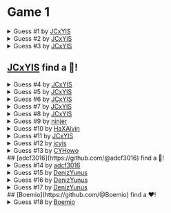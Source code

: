 # Game 1
 
<details> 
<summary> Guess #1 by <a href="https://github.com/JCxYIS">JCxYIS</a></summary>
<br>

|     |  0  |  1  |  2  |  3  |  4  |  5  |  6  |  7  |  8  |  9  |
|:---:|:---:|:---:|:---:|:---:|:---:|:---:|:---:|:---:|:---:|:---:|
| **00** | 🔳 | 🔳 | 🔳 | 🔳 | 🔳 | 🔳 | 🔳 | 🔳 | 🔳 | 🔳 | 
| **10** | 🔳 | 🔳 | 🔳 | 🔳 | 🔳 | 🔳 | 🔳 | 🔳 | 🔳 | 🔳 | 
| **20** | 🔳 | 🔳 | 🔳 | 🔳 | 🔳 | 🔳 | 🔳 | 🔳 | 🔳 | 🔳 | 
| **30** | 🔳 | 🔳 | 🔳 | 🔳 | 🔳 | 🔳 | 🔳 | 🔳 | 🔳 | 🔳 | 
| **40** | 🔳 | 🔳 | 🔳 | 🔳 | 🔳 | 🔳 | 🔳 | 🔳 | 🔳 | 🔳 | 
| **50** | 🔳 | 🔳 | 🔳 | 🔳 | 🔳 | 🔳 | 🔳 | 🔳 | 🔳 | 🔳 | 
| **60** | 🔳 | 🔳 | 🔳 | 🔳 | 🔳 | 🔳 | 🔳 | 🔳 | 🔳 | 🔳 | 
| **70** | 🔳 | 🔳 | 🔳 | 🔳 | 🔳 | 🔳 | 🔳 | 🔳 | 🔳 | 🔳 | 
| **80** | 🔳 | 🔳 | 🔳 | 🔳 | 🔳 | 🔳 | 🔳 | 1⃣ | 🔳 | 🔳 | 
| **90** | 🔳 | 🔳 | 🔳 | 🔳 | 🔳 | 🔳 | 🔳 | 🔳 | 🔳 | 🔳 | 


</details>
 
<details> 
<summary> Guess #2 by <a href="https://github.com/JCxYIS">JCxYIS</a></summary>
<br>

|     |  0  |  1  |  2  |  3  |  4  |  5  |  6  |  7  |  8  |  9  |
|:---:|:---:|:---:|:---:|:---:|:---:|:---:|:---:|:---:|:---:|:---:|
| **00** | 🔳 | 🔳 | 🔳 | 🔳 | 🔳 | 🔳 | 🔳 | 🔳 | 🔳 | 🔳 | 
| **10** | 🔳 | 🔳 | 🔳 | 🔳 | 🔳 | 🔳 | 🔳 | 🔳 | 🔳 | 🔳 | 
| **20** | 🔳 | 🔳 | 🔳 | 🔳 | 🔳 | 🔳 | 🔳 | 🔳 | 🔳 | 🔳 | 
| **30** | 🔳 | 🔳 | 🔳 | 🔳 | 🔳 | 🔳 | 🔳 | 🔳 | 🔳 | 🔳 | 
| **40** | 🔳 | 🔳 | 🔳 | 🔳 | 🔳 | 🔳 | 🔳 | 🔳 | 🔳 | 🔳 | 
| **50** | 🔳 | 🔳 | 🔳 | 🔳 | 🔳 | 🔳 | 🔳 | 🔳 | 🔳 | 🔳 | 
| **60** | 🔳 | 🔳 | 🔳 | 🔳 | 🔳 | 🔳 | 🔳 | 🔳 | 🔳 | 🔳 | 
| **70** | 🔳 | 🔳 | 🔳 | 🔳 | 🔳 | 🔳 | 🔳 | 2⃣ | 🔳 | 🔳 | 
| **80** | 🔳 | 🔳 | 🔳 | 🔳 | 🔳 | 🔳 | 🔳 | 1⃣ | 🔳 | 🔳 | 
| **90** | 🔳 | 🔳 | 🔳 | 🔳 | 🔳 | 🔳 | 🔳 | 🔳 | 🔳 | 🔳 | 


</details>
 
<details> 
<summary> Guess #3 by <a href="https://github.com/JCxYIS">JCxYIS</a></summary>
<br>

|     |  0  |  1  |  2  |  3  |  4  |  5  |  6  |  7  |  8  |  9  |
|:---:|:---:|:---:|:---:|:---:|:---:|:---:|:---:|:---:|:---:|:---:|
| **00** | 🔳 | 🔳 | 🔳 | 🔳 | 🔳 | 🔳 | 🔳 | 🔳 | 🔳 | 🔳 | 
| **10** | 🔳 | 🔳 | 🔳 | 🔳 | 🔳 | 🔳 | 🔳 | 🔳 | 🔳 | 🔳 | 
| **20** | 🔳 | 🔳 | 🔳 | 🔳 | 🔳 | 🔳 | 🔳 | 🔳 | 🔳 | 🔳 | 
| **30** | 🔳 | 🔳 | 🔳 | 🔳 | 🔳 | 🔳 | 🔳 | 🔳 | 🔳 | 🔳 | 
| **40** | 🔳 | 🔳 | 🔳 | 🔳 | 🔳 | 🔳 | 🔳 | 🔳 | 🔳 | 🔳 | 
| **50** | 🔳 | 🔳 | 🔳 | 🔳 | 🔳 | 🔳 | 🔳 | 🔳 | 🔳 | 🔳 | 
| **60** | 🔳 | 🔳 | 🔳 | 🔳 | 🔳 | 🔳 | 🔳 | 🔳 | 🔳 | 🔳 | 
| **70** | 🔳 | 🔳 | 🔳 | 🔳 | 🔳 | 🔳 | 🔳 | 2⃣ | 🔳 | 🔳 | 
| **80** | 🔳 | 🔳 | 🔳 | 🔳 | 🔳 | 🔳 | 🔳 | 1⃣ | 🔳 | 🔳 | 
| **90** | 🔳 | 🔳 | 🔳 | 🔳 | 🔳 | 🔳 | 🔳 | 2⃣ | 🔳 | 🔳 | 


</details>

 ## [JCxYIS](https://github.com/JCxYIS) find a 🧡!
 
<details> 
<summary> Guess #4 by <a href="https://github.com/JCxYIS">JCxYIS</a></summary>
<br>

|     |  0  |  1  |  2  |  3  |  4  |  5  |  6  |  7  |  8  |  9  |
|:---:|:---:|:---:|:---:|:---:|:---:|:---:|:---:|:---:|:---:|:---:|
| **00** | 🔳 | 🔳 | 🔳 | 🔳 | 🔳 | 🔳 | 🔳 | 🔳 | 🔳 | 🔳 | 
| **10** | 🔳 | 🔳 | 🔳 | 🔳 | 🔳 | 🔳 | 🔳 | 🔳 | 🔳 | 🔳 | 
| **20** | 🔳 | 🔳 | 🔳 | 🔳 | 🔳 | 🔳 | 🔳 | 🔳 | 🔳 | 🔳 | 
| **30** | 🔳 | 🔳 | 🔳 | 🔳 | 🔳 | 🔳 | 🔳 | 🔳 | 🔳 | 🔳 | 
| **40** | 🔳 | 🔳 | 🔳 | 🔳 | 🔳 | 🔳 | 🔳 | 🔳 | 🔳 | 🔳 | 
| **50** | 🔳 | 🔳 | 🔳 | 🔳 | 🔳 | 🔳 | 🔳 | 🔳 | 🔳 | 🔳 | 
| **60** | 🔳 | 🔳 | 🔳 | 🔳 | 🔳 | 🔳 | 🔳 | 🔳 | 🔳 | 🔳 | 
| **70** | 🔳 | 🔳 | 🔳 | 🔳 | 🔳 | 🔳 | 🔳 | 2⃣ | 🔳 | 🔳 | 
| **80** | 🔳 | 🔳 | 🔳 | 🔳 | 🔳 | 🔳 | 🔳 | 1⃣ | 🧡 | 🔳 | 
| **90** | 🔳 | 🔳 | 🔳 | 🔳 | 🔳 | 🔳 | 🔳 | 2⃣ | 🔳 | 🔳 | 


</details>
 
<details> 
<summary> Guess #5 by <a href="https://github.com/JCxYIS">JCxYIS</a> </summary>
<br>

|     |  0  |  1  |  2  |  3  |  4  |  5  |  6  |  7  |  8  |  9  |
|:---:|:---:|:---:|:---:|:---:|:---:|:---:|:---:|:---:|:---:|:---:|
| **00** | 🔳 | 🔳 | 🔳 | 🔳 | 🔳 | 🔳 | 🔳 | 🔳 | 🔳 | 🔳 | 
| **10** | 🔳 | 🔳 | 🔳 | 🔳 | 🔳 | 🔳 | 🔳 | 🔳 | 🔳 | 🔳 | 
| **20** | 🔳 | 🔳 | 🔳 | 🔳 | 🔳 | 🔳 | 🔳 | 🔳 | 🔳 | 🔳 | 
| **30** | 🔳 | 🔳 | 🔳 | 3⃣ | 🔳 | 🔳 | 🔳 | 🔳 | 🔳 | 🔳 | 
| **40** | 🔳 | 🔳 | 🔳 | 🔳 | 🔳 | 🔳 | 🔳 | 🔳 | 🔳 | 🔳 | 
| **50** | 🔳 | 🔳 | 🔳 | 🔳 | 🔳 | 🔳 | 🔳 | 🔳 | 🔳 | 🔳 | 
| **60** | 🔳 | 🔳 | 🔳 | 🔳 | 🔳 | 🔳 | 🔳 | 🔳 | 🔳 | 🔳 | 
| **70** | 🔳 | 🔳 | 🔳 | 🔳 | 🔳 | 🔳 | 🔳 | 2⃣ | 🔳 | 🔳 | 
| **80** | 🔳 | 🔳 | 🔳 | 🔳 | 🔳 | 🔳 | 🔳 | 1⃣ | 🧡 | 🔳 | 
| **90** | 🔳 | 🔳 | 🔳 | 🔳 | 🔳 | 🔳 | 🔳 | 2⃣ | 🔳 | 🔳 | 


</details>
 
<details> 
<summary> Guess #6 by <a href="https://github.com/JCxYIS">JCxYIS</a>
</summary>
<br>

|     |  0  |  1  |  2  |  3  |  4  |  5  |  6  |  7  |  8  |  9  |
|:---:|:---:|:---:|:---:|:---:|:---:|:---:|:---:|:---:|:---:|:---:|
| **00** | 🔳 | 🔳 | 🔳 | 🔳 | 🔳 | 🔳 | 2⃣ | 🔳 | 🔳 | 🔳 | 
| **10** | 🔳 | 🔳 | 🔳 | 🔳 | 🔳 | 🔳 | 🔳 | 🔳 | 🔳 | 🔳 | 
| **20** | 🔳 | 🔳 | 🔳 | 🔳 | 🔳 | 🔳 | 🔳 | 🔳 | 🔳 | 🔳 | 
| **30** | 🔳 | 🔳 | 🔳 | 3⃣ | 🔳 | 🔳 | 🔳 | 🔳 | 🔳 | 🔳 | 
| **40** | 🔳 | 🔳 | 🔳 | 🔳 | 🔳 | 🔳 | 🔳 | 🔳 | 🔳 | 🔳 | 
| **50** | 🔳 | 🔳 | 🔳 | 🔳 | 🔳 | 🔳 | 🔳 | 🔳 | 🔳 | 🔳 | 
| **60** | 🔳 | 🔳 | 🔳 | 🔳 | 🔳 | 🔳 | 🔳 | 🔳 | 🔳 | 🔳 | 
| **70** | 🔳 | 🔳 | 🔳 | 🔳 | 🔳 | 🔳 | 🔳 | 2⃣ | 🔳 | 🔳 | 
| **80** | 🔳 | 🔳 | 🔳 | 🔳 | 🔳 | 🔳 | 🔳 | 1⃣ | 🧡 | 🔳 | 
| **90** | 🔳 | 🔳 | 🔳 | 🔳 | 🔳 | 🔳 | 🔳 | 2⃣ | 🔳 | 🔳 | 


</details>
 
<details> 
<summary> Guess #7 by <a href="https://github.com/JCxYIS">JCxYIS</a>
</summary>
<br>

|     |  0  |  1  |  2  |  3  |  4  |  5  |  6  |  7  |  8  |  9  |
|:---:|:---:|:---:|:---:|:---:|:---:|:---:|:---:|:---:|:---:|:---:|
| **00** | 🔳 | 🔳 | 🔳 | 🔳 | 🔳 | 🔳 | 2️⃣ | 🔳 | 🔳 | 🔳 | 
| **10** | 🔳 | 🔳 | 🔳 | 🔳 | 🔳 | 🔳 | 🔳 | 🔳 | 🔳 | 🔳 | 
| **20** | 🔳 | 🔳 | 🔳 | 🔳 | 🔳 | 2️⃣ | 🔳 | 🔳 | 🔳 | 🔳 | 
| **30** | 🔳 | 🔳 | 🔳 | 3️⃣ | 🔳 | 🔳 | 🔳 | 🔳 | 🔳 | 🔳 | 
| **40** | 🔳 | 🔳 | 🔳 | 🔳 | 🔳 | 🔳 | 🔳 | 🔳 | 🔳 | 🔳 | 
| **50** | 🔳 | 🔳 | 🔳 | 🔳 | 🔳 | 🔳 | 🔳 | 🔳 | 🔳 | 🔳 | 
| **60** | 🔳 | 🔳 | 🔳 | 🔳 | 🔳 | 🔳 | 🔳 | 🔳 | 🔳 | 🔳 | 
| **70** | 🔳 | 🔳 | 🔳 | 🔳 | 🔳 | 🔳 | 🔳 | 2️⃣ | 🔳 | 🔳 | 
| **80** | 🔳 | 🔳 | 🔳 | 🔳 | 🔳 | 🔳 | 🔳 | 1️⃣ | 🧡 | 🔳 | 
| **90** | 🔳 | 🔳 | 🔳 | 🔳 | 🔳 | 🔳 | 🔳 | 2️⃣ | 🔳 | 🔳 | 


</details>
 
<details> 
<summary> Guess #8 by <a href="https://github.com/JCxYIS">JCxYIS</a>
</summary>
<br>

|     |  0  |  1  |  2  |  3  |  4  |  5  |  6  |  7  |  8  |  9  |
|:---:|:---:|:---:|:---:|:---:|:---:|:---:|:---:|:---:|:---:|:---:|
| **00** | 🔳 | 🔳 | 🔳 | 🔳 | 🔳 | 🔳 | 2️⃣ | 🔳 | 🔳 | 🔳 | 
| **10** | 🔳 | 🔳 | 🔳 | 🔳 | 🔳 | 🔳 | 🔳 | 🔳 | 🔳 | 🔳 | 
| **20** | 🔳 | 🔳 | 🔳 | 🔳 | 🔳 | 2️⃣ | 🔳 | 🔳 | 🔳 | 🔳 | 
| **30** | 🔳 | 🔳 | 🔳 | 3️⃣ | 🔳 | 🔳 | 🔳 | 🔳 | 🔳 | 🔳 | 
| **40** | 🔳 | 🔳 | 🔳 | 🔳 | 🔳 | 🔳 | 🔳 | 🔳 | 🔳 | 🔳 | 
| **50** | 🔳 | 🔳 | 🔳 | 🔳 | 🔳 | 🔳 | 🔳 | 🔳 | 🔳 | 🔳 | 
| **60** | 🔳 | 🔳 | 6️⃣ | 🔳 | 🔳 | 🔳 | 🔳 | 🔳 | 🔳 | 🔳 | 
| **70** | 🔳 | 🔳 | 🔳 | 🔳 | 🔳 | 🔳 | 🔳 | 2️⃣ | 🔳 | 🔳 | 
| **80** | 🔳 | 🔳 | 🔳 | 🔳 | 🔳 | 🔳 | 🔳 | 1️⃣ | 🧡 | 🔳 | 
| **90** | 🔳 | 🔳 | 🔳 | 🔳 | 🔳 | 🔳 | 🔳 | 2️⃣ | 🔳 | 🔳 | 


</details>
 
<details> 
<summary> Guess #9 by <a href="https://github.com/ninjer">ninjer</a>
</summary>
<br>

|     |  0  |  1  |  2  |  3  |  4  |  5  |  6  |  7  |  8  |  9  |
|:---:|:---:|:---:|:---:|:---:|:---:|:---:|:---:|:---:|:---:|:---:|
| **00** | 🔳 | 🔳 | 🔳 | 🔳 | 🔳 | 🔳 | 2️⃣ | 🔳 | 🔳 | 🔳 | 
| **10** | 🔳 | 🔳 | 🔳 | 🔳 | 1️⃣ | 🔳 | 🔳 | 🔳 | 🔳 | 🔳 | 
| **20** | 🔳 | 🔳 | 🔳 | 🔳 | 🔳 | 2️⃣ | 🔳 | 🔳 | 🔳 | 🔳 | 
| **30** | 🔳 | 🔳 | 🔳 | 3️⃣ | 🔳 | 🔳 | 🔳 | 🔳 | 🔳 | 🔳 | 
| **40** | 🔳 | 🔳 | 🔳 | 🔳 | 🔳 | 🔳 | 🔳 | 🔳 | 🔳 | 🔳 | 
| **50** | 🔳 | 🔳 | 🔳 | 🔳 | 🔳 | 🔳 | 🔳 | 🔳 | 🔳 | 🔳 | 
| **60** | 🔳 | 🔳 | 6️⃣ | 🔳 | 🔳 | 🔳 | 🔳 | 🔳 | 🔳 | 🔳 | 
| **70** | 🔳 | 🔳 | 🔳 | 🔳 | 🔳 | 🔳 | 🔳 | 2️⃣ | 🔳 | 🔳 | 
| **80** | 🔳 | 🔳 | 🔳 | 🔳 | 🔳 | 🔳 | 🔳 | 1️⃣ | 🧡 | 🔳 | 
| **90** | 🔳 | 🔳 | 🔳 | 🔳 | 🔳 | 🔳 | 🔳 | 2️⃣ | 🔳 | 🔳 | 


</details>

<details> 
<summary> Guess #10 by <a href="https://github.com/HaXAlvin">HaXAlvin</a>
</summary>
<br>

|     |  0  |  1  |  2  |  3  |  4  |  5  |  6  |  7  |  8  |  9  |
|:---:|:---:|:---:|:---:|:---:|:---:|:---:|:---:|:---:|:---:|:---:|
| **00** | 🔳 | 🔳 | 🔳 | 🔳 | 🔳 | 🔳 | 2️⃣ | 🔳 | 🔳 | 🔳 | 
| **10** | 🔳 | 🔳 | 🔳 | 🔳 | 1️⃣ | 🔳 | 🔳 | 🔳 | 🔳 | 🔳 | 
| **20** | 🔳 | 🔳 | 🔳 | 🔳 | 🔳 | 2️⃣ | 🔳 | 🔳 | 🔳 | 🔳 | 
| **30** | 🔳 | 🔳 | 🔳 | 3️⃣ | 🔳 | 🔳 | 🔳 | 🔳 | 🔳 | 🔳 | 
| **40** | 🔳 | 🔳 | 🔳 | 🔳 | 🔳 | 🔳 | 🔳 | 2️⃣ | 🔳 | 🔳 | 
| **50** | 🔳 | 🔳 | 🔳 | 🔳 | 🔳 | 🔳 | 🔳 | 🔳 | 🔳 | 🔳 | 
| **60** | 🔳 | 🔳 | 6️⃣ | 🔳 | 🔳 | 🔳 | 🔳 | 🔳 | 🔳 | 🔳 | 
| **70** | 🔳 | 🔳 | 🔳 | 🔳 | 🔳 | 🔳 | 🔳 | 2️⃣ | 🔳 | 🔳 | 
| **80** | 🔳 | 🔳 | 🔳 | 🔳 | 🔳 | 🔳 | 🔳 | 1️⃣ | 🧡 | 🔳 | 
| **90** | 🔳 | 🔳 | 🔳 | 🔳 | 🔳 | 🔳 | 🔳 | 2️⃣ | 🔳 | 🔳 | 


</details>

<details> 
<summary> Guess #11 by <a href="https://github.com/JCxYIS">JCxYIS</a>
</summary>
<br>

|     |  0  |  1  |  2  |  3  |  4  |  5  |  6  |  7  |  8  |  9  |
|:---:|:---:|:---:|:---:|:---:|:---:|:---:|:---:|:---:|:---:|:---:|
| **00** | 🔳 | 🔳 | 🔳 | 🔳 | 🔳 | 🔳 | 2️⃣ | 🔳 | 🔳 | 🔳 | 
| **10** | 🔳 | 🔳 | 🔳 | 🔳 | 1️⃣ | 🔳 | 🔳 | 🔳 | 🔳 | 🔳 | 
| **20** | 🔳 | 🔳 | 🔳 | 🔳 | 🔳 | 2️⃣ | 🔳 | 🔳 | 🔳 | 🔳 | 
| **30** | 🔳 | 🔳 | 🔳 | 3️⃣ | 🔳 | 🔳 | 🔳 | 🔳 | 🔳 | 🔳 | 
| **40** | 🔳 | 🔳 | 🔳 | 🔳 | 🔳 | 🔳 | 🔳 | 2️⃣ | 🔳 | 🔳 | 
| **50** | 🔳 | 🔳 | 🔳 | 🔳 | 🔳 | 🔳 | 🔳 | 🔳 | 🔳 | 🔳 | 
| **60** | 🔳 | 🔳 | 6️⃣ | 🔳 | 🔳 | 🔳 | 🔳 | 🔳 | 🔳 | 🔳 | 
| **70** | 🔳 | 🔳 | 🔳 | 🔳 | 🔳 | 🔳 | 🔳 | 2️⃣ | 🔳 | 🔳 | 
| **80** | 🔳 | 7️⃣ | 🔳 | 🔳 | 🔳 | 🔳 | 🔳 | 1️⃣ | 🧡 | 🔳 | 
| **90** | 🔳 | 🔳 | 🔳 | 🔳 | 🔳 | 🔳 | 🔳 | 2️⃣ | 🔳 | 🔳 | 


</details>
 
<details> 
<summary> Guess #12 by <a href="https://github.com/jcyis">jcyis</a>
</summary>
<br>

|     |  0  |  1  |  2  |  3  |  4  |  5  |  6  |  7  |  8  |  9  |
|:---:|:---:|:---:|:---:|:---:|:---:|:---:|:---:|:---:|:---:|:---:|
| **00** | 4️⃣ | 🔳 | 🔳 | 🔳 | 🔳 | 🔳 | 2️⃣ | 🔳 | 🔳 | 🔳 | 
| **10** | 🔳 | 🔳 | 🔳 | 🔳 | 1️⃣ | 🔳 | 🔳 | 🔳 | 🔳 | 🔳 | 
| **20** | 🔳 | 🔳 | 🔳 | 🔳 | 🔳 | 2️⃣ | 🔳 | 🔳 | 🔳 | 🔳 | 
| **30** | 🔳 | 🔳 | 🔳 | 3️⃣ | 🔳 | 🔳 | 🔳 | 🔳 | 🔳 | 🔳 | 
| **40** | 🔳 | 🔳 | 🔳 | 🔳 | 🔳 | 🔳 | 🔳 | 2️⃣ | 🔳 | 🔳 | 
| **50** | 🔳 | 🔳 | 🔳 | 🔳 | 🔳 | 🔳 | 🔳 | 🔳 | 🔳 | 🔳 | 
| **60** | 🔳 | 🔳 | 6️⃣ | 🔳 | 🔳 | 🔳 | 🔳 | 🔳 | 🔳 | 🔳 | 
| **70** | 🔳 | 🔳 | 🔳 | 🔳 | 🔳 | 🔳 | 🔳 | 2️⃣ | 🔳 | 🔳 | 
| **80** | 🔳 | 7️⃣ | 🔳 | 🔳 | 🔳 | 🔳 | 🔳 | 1️⃣ | 🧡 | 🔳 | 
| **90** | 🔳 | 🔳 | 🔳 | 🔳 | 🔳 | 🔳 | 🔳 | 2️⃣ | 🔳 | 🔳 | 


</details>
 
<details> 
<summary> Guess #13 by <a href="https://github.com/CYHowo">CYHowo</a>
</summary>
<br>

|     |  0  |  1  |  2  |  3  |  4  |  5  |  6  |  7  |  8  |  9  |
|:---:|:---:|:---:|:---:|:---:|:---:|:---:|:---:|:---:|:---:|:---:|
| **00** | 4️⃣ | 🔳 | 🔳 | 🔳 | 🔳 | 🔳 | 2️⃣ | 🔳 | 🔳 | 🔳 | 
| **10** | 🔳 | 🔳 | 🔳 | 🔳 | 1️⃣ | 🔳 | 🔳 | 🔳 | 🔳 | 🔳 | 
| **20** | 🔳 | 🔳 | 🔳 | 🔳 | 🔳 | 2️⃣ | 🔳 | 🔳 | 🔳 | 🔳 | 
| **30** | 🔳 | 🔳 | 🔳 | 3️⃣ | 🔳 | 🔳 | 🔳 | 🔳 | 🔳 | 🔳 | 
| **40** | 🔳 | 🔳 | 🔳 | 🔳 | 🔳 | 🔳 | 🔳 | 2️⃣ | 🔳 | 🔳 | 
| **50** | 🔳 | 🔳 | 🔳 | 🔳 | 🔳 | 3️⃣ | 🔳 | 🔳 | 🔳 | 🔳 | 
| **60** | 🔳 | 🔳 | 6️⃣ | 🔳 | 🔳 | 🔳 | 🔳 | 🔳 | 🔳 | 🔳 | 
| **70** | 🔳 | 🔳 | 🔳 | 🔳 | 🔳 | 🔳 | 🔳 | 2️⃣ | 🔳 | 🔳 | 
| **80** | 🔳 | 7️⃣ | 🔳 | 🔳 | 🔳 | 🔳 | 🔳 | 1️⃣ | 🧡 | 🔳 | 
| **90** | 🔳 | 🔳 | 🔳 | 🔳 | 🔳 | 🔳 | 🔳 | 2️⃣ | 🔳 | 🔳 | 


</details>
 ## [adcf3016](https://github.com/@adcf3016) find a 💛!

<details> 
<summary> Guess #14 by <a href="https://github.com/adcf3016">adcf3016</a>
</summary>
<br>

|     |  0  |  1  |  2  |  3  |  4  |  5  |  6  |  7  |  8  |  9  |
|:---:|:---:|:---:|:---:|:---:|:---:|:---:|:---:|:---:|:---:|:---:|
| **00** | 4️⃣ | 🔳 | 🔳 | 🔳 | 💛 | 🔳 | 2️⃣ | 🔳 | 🔳 | 🔳 | 
| **10** | 🔳 | 🔳 | 🔳 | 🔳 | 1️⃣ | 🔳 | 🔳 | 🔳 | 🔳 | 🔳 | 
| **20** | 🔳 | 🔳 | 🔳 | 🔳 | 🔳 | 2️⃣ | 🔳 | 🔳 | 🔳 | 🔳 | 
| **30** | 🔳 | 🔳 | 🔳 | 3️⃣ | 🔳 | 🔳 | 🔳 | 🔳 | 🔳 | 🔳 | 
| **40** | 🔳 | 🔳 | 🔳 | 🔳 | 🔳 | 🔳 | 🔳 | 2️⃣ | 🔳 | 🔳 | 
| **50** | 🔳 | 🔳 | 🔳 | 🔳 | 🔳 | 3️⃣ | 🔳 | 🔳 | 🔳 | 🔳 | 
| **60** | 🔳 | 🔳 | 6️⃣ | 🔳 | 🔳 | 🔳 | 🔳 | 🔳 | 🔳 | 🔳 | 
| **70** | 🔳 | 🔳 | 🔳 | 🔳 | 🔳 | 🔳 | 🔳 | 2️⃣ | 🔳 | 🔳 | 
| **80** | 🔳 | 7️⃣ | 🔳 | 🔳 | 🔳 | 🔳 | 🔳 | 1️⃣ | 🧡 | 🔳 | 
| **90** | 🔳 | 🔳 | 🔳 | 🔳 | 🔳 | 🔳 | 🔳 | 2️⃣ | 🔳 | 🔳 | 


</details>
 
<details> 
<summary> Guess #15 by <a href="https://github.com/DenizYunus">DenizYunus</a>
</summary>
<br>

|     |  0  |  1  |  2  |  3  |  4  |  5  |  6  |  7  |  8  |  9  |
|:---:|:---:|:---:|:---:|:---:|:---:|:---:|:---:|:---:|:---:|:---:|
| **00** | 4️⃣ | 🔳 | 🔳 | 🔳 | 💛 | 🔳 | 2️⃣ | 🔳 | 🔳 | 🔳 | 
| **10** | 🔳 | 🔳 | 🔳 | 🔳 | 1️⃣ | 🔳 | 🔳 | 🔳 | 🔳 | 🔳 | 
| **20** | 🔳 | 🔳 | 🔳 | 🔳 | 🔳 | 2️⃣ | 🔳 | 🔳 | 🔳 | 🔳 | 
| **30** | 🔳 | 🔳 | 🔳 | 3️⃣ | 🔳 | 🔳 | 🔳 | 🔳 | 🔳 | 🔳 | 
| **40** | 🔳 | 🔳 | 🔳 | 🔳 | 🔳 | 🔳 | 🔳 | 2️⃣ | 🔳 | 🔳 | 
| **50** | 🔳 | 🔳 | 🔳 | 🔳 | 4️⃣ | 3️⃣ | 🔳 | 🔳 | 🔳 | 🔳 | 
| **60** | 🔳 | 🔳 | 6️⃣ | 🔳 | 🔳 | 🔳 | 🔳 | 🔳 | 🔳 | 🔳 | 
| **70** | 🔳 | 🔳 | 🔳 | 🔳 | 🔳 | 🔳 | 🔳 | 2️⃣ | 🔳 | 🔳 | 
| **80** | 🔳 | 7️⃣ | 🔳 | 🔳 | 🔳 | 🔳 | 🔳 | 1️⃣ | 🧡 | 🔳 | 
| **90** | 🔳 | 🔳 | 🔳 | 🔳 | 🔳 | 🔳 | 🔳 | 2️⃣ | 🔳 | 🔳 | 


</details>
 
<details> 
<summary> Guess #16 by <a href="https://github.com/DenizYunus">DenizYunus</a>
</summary>
<br>

|     |  0  |  1  |  2  |  3  |  4  |  5  |  6  |  7  |  8  |  9  |
|:---:|:---:|:---:|:---:|:---:|:---:|:---:|:---:|:---:|:---:|:---:|
| **00** | 4️⃣ | 🔳 | 🔳 | 🔳 | 💛 | 🔳 | 2️⃣ | 🔳 | 🔳 | 🔳 | 
| **10** | 🔳 | 🔳 | 🔳 | 🔳 | 1️⃣ | 🔳 | 🔳 | 🔳 | 🔳 | 🔳 | 
| **20** | 🔳 | 🔳 | 🔳 | 🔳 | 🔳 | 2️⃣ | 🔳 | 🔳 | 🔳 | 🔳 | 
| **30** | 🔳 | 🔳 | 🔳 | 3️⃣ | 🔳 | 🔳 | 🔳 | 🔳 | 🔳 | 🔳 | 
| **40** | 🔳 | 🔳 | 🔳 | 🔳 | 🔳 | 🔳 | 🔳 | 2️⃣ | 🔳 | 🔳 | 
| **50** | 🔳 | 🔳 | 🔳 | 🔳 | 4️⃣ | 3️⃣ | 🔳 | 🔳 | 🔳 | 🔳 | 
| **60** | 🔳 | 🔳 | 6️⃣ | 🔳 | 🔳 | 🔳 | 🔳 | 🔳 | 🔳 | 🔳 | 
| **70** | 🔳 | 🔳 | 🔳 | 🔳 | 5️⃣ | 🔳 | 🔳 | 2️⃣ | 🔳 | 🔳 | 
| **80** | 🔳 | 7️⃣ | 🔳 | 🔳 | 🔳 | 🔳 | 🔳 | 1️⃣ | 🧡 | 🔳 | 
| **90** | 🔳 | 🔳 | 🔳 | 🔳 | 🔳 | 🔳 | 🔳 | 2️⃣ | 🔳 | 🔳 | 


</details>
 
<details> 
<summary> Guess #17 by <a href="https://github.com/DenizYunus">DenizYunus</a>
</summary>
<br>

|     |  0  |  1  |  2  |  3  |  4  |  5  |  6  |  7  |  8  |  9  |
|:---:|:---:|:---:|:---:|:---:|:---:|:---:|:---:|:---:|:---:|:---:|
| **00** | 4️⃣ | 🔳 | 🔳 | 🔳 | 💛 | 🔳 | 2️⃣ | 🔳 | 🔳 | 🔳 | 
| **10** | 🔳 | 🔳 | 🔳 | 🔳 | 1️⃣ | 🔳 | 🔳 | 🔳 | 🔳 | 🔳 | 
| **20** | 🔳 | 🔳 | 🔳 | 🔳 | 🔳 | 2️⃣ | 🔳 | 🔳 | 🔳 | 🔳 | 
| **30** | 🔳 | 🔳 | 🔳 | 3️⃣ | 🔳 | 🔳 | 🔳 | 🔳 | 🔳 | 🔳 | 
| **40** | 🔳 | 🔳 | 🔳 | 🔳 | 🔳 | 🔳 | 🔳 | 2️⃣ | 🔳 | 🔳 | 
| **50** | 🔳 | 🔳 | 🔳 | 🔳 | 4️⃣ | 3️⃣ | 🔳 | 🔳 | 🔳 | 🔳 | 
| **60** | 🔳 | 🔳 | 6️⃣ | 🔳 | 🔳 | 🔳 | 🔳 | 🔳 | 🔳 | 🔳 | 
| **70** | 🔳 | 🔳 | 🔳 | 🔳 | 5️⃣ | 🔳 | 🔳 | 2️⃣ | 🔳 | 🔳 | 
| **80** | 🔳 | 7️⃣ | 🔳 | 5️⃣ | 🔳 | 🔳 | 🔳 | 1️⃣ | 🧡 | 🔳 | 
| **90** | 🔳 | 🔳 | 🔳 | 🔳 | 🔳 | 🔳 | 🔳 | 2️⃣ | 🔳 | 🔳 | 


</details>
 ## [Boemio](https://github.com/@Boemio) find a ❤!

<details> 
<summary> Guess #18 by <a href="https://github.com/Boemio">Boemio</a>
</summary>
<br>

|     |  0  |  1  |  2  |  3  |  4  |  5  |  6  |  7  |  8  |  9  |
|:---:|:---:|:---:|:---:|:---:|:---:|:---:|:---:|:---:|:---:|:---:|
| **00** | 4️⃣ | 🔳 | 🔳 | 🔳 | 💛 | 🔳 | 2️⃣ | 🔳 | 🔳 | 🔳 | 
| **10** | 🔳 | 🔳 | 🔳 | 🔳 | 1️⃣ | 🔳 | 🔳 | 🔳 | 🔳 | 🔳 | 
| **20** | 🔳 | 🔳 | 🔳 | 🔳 | 🔳 | 2️⃣ | 🔳 | ❤ | 🔳 | 🔳 | 
| **30** | 🔳 | 🔳 | 🔳 | 3️⃣ | 🔳 | 🔳 | 🔳 | 🔳 | 🔳 | 🔳 | 
| **40** | 🔳 | 🔳 | 🔳 | 🔳 | 🔳 | 🔳 | 🔳 | 2️⃣ | 🔳 | 🔳 | 
| **50** | 🔳 | 🔳 | 🔳 | 🔳 | 4️⃣ | 3️⃣ | 🔳 | 🔳 | 🔳 | 🔳 | 
| **60** | 🔳 | 🔳 | 6️⃣ | 🔳 | 🔳 | 🔳 | 🔳 | 🔳 | 🔳 | 🔳 | 
| **70** | 🔳 | 🔳 | 🔳 | 🔳 | 5️⃣ | 🔳 | 🔳 | 2️⃣ | 🔳 | 🔳 | 
| **80** | 🔳 | 7️⃣ | 🔳 | 5️⃣ | 🔳 | 🔳 | 🔳 | 1️⃣ | 🧡 | 🔳 | 
| **90** | 🔳 | 🔳 | 🔳 | 🔳 | 🔳 | 🔳 | 🔳 | 2️⃣ | 🔳 | 🔳 | 


</details>
